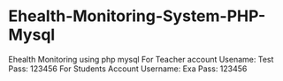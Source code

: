 # Ehealth-Monitoring-System-PHP-Mysql
Ehealth Monitoring using php mysql 
For Teacher account
Usename: Test
Pass: 123456
For Students Account
Username: Exa
Pass: 123456
